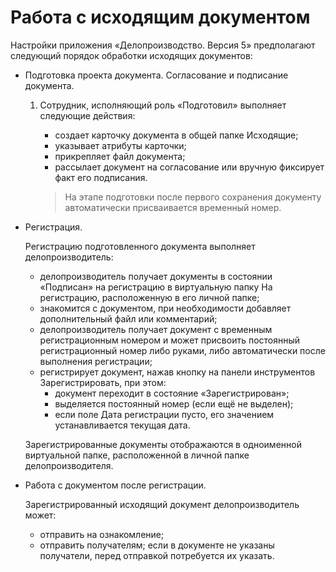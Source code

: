 # Работа с исходящим документом

Настройки приложения «Делопроизводство. Версия 5» предполагают следующий порядок обработки исходящих документов:

- Подготовка проекта документа. Согласование и подписание документа.

  1. Сотрудник, исполняющий роль «Подготовил» выполняет следующие действия:

     - создает карточку документа в общей папке Исходящие;
     - указывает атрибуты карточки;
     - прикрепляет файл документа;
     - рассылает документ на согласование или вручную фиксирует факт его подписания.

     > На этапе подготовки после первого сохранения документу автоматически присваивается временный номер.

- Регистрация.

  Регистрацию подготовленного документа выполняет делопроизводитель:

  - делопроизводитель получает документы в состоянии «Подписан» на регистрацию в виртуальную папку На регистрацию, расположенную в его личной папке;
  - знакомится с документом, при необходимости добавляет дополнительный файл или комментарий;
  - делопроизводитель получает документ с временным регистрационным номером и может присвоить постоянный регистрационный номер либо руками, либо автоматически после выполнения регистрации;
  - регистрирует документ, нажав кнопку на панели инструментов Зарегистрировать, при этом:
    - документ переходит в состояние «Зарегистрирован»;
    - выделяется постоянный номер (если ещё не выделен);
    - если поле Дата регистрации пусто, его значением устанавливается текущая дата.

  Зарегистрированные документы отображаются в одноименной виртуальной папке, расположенной в личной папке делопроизводителя.

- Работа с документом после регистрации.

  Зарегистрированный исходящий документ делопроизводитель может:

  - отправить на ознакомление;
  - отправить получателям; если в документе не указаны получатели, перед отправкой потребуется их указать.